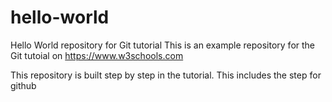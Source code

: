 # hello-world
Hello World repository for Git tutorial
This is an example repository for the Git tutoial on https://www.w3schools.com

This repository is built step by step in the tutorial.
This includes the step for github
